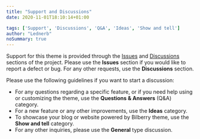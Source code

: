 ```yaml
---
title: "Support and Discussions"
date: 2020-11-01T18:10:14+01:00

tags: ['Support', 'Discussions', 'Q&A', 'Ideas', 'Show and tell']
author: "Lednerb"
noSummary: true
---
```


Support for this theme is provided through the [Issues](https://github.com/Lednerb/bilberry-hugo-theme/issues) and [Discussions](https://github.com/Lednerb/bilberry-hugo-theme/discussions) sections of the project.
Please use the **Issues** section if you would like to report a defect or bug. For any other requests, use the **Discussions** section.

Please use the following guidelines if you want to start a discussion:
- For any questions regarding a specific feature, or if you need help using or customizing the theme, use the **Questions & Answers** (Q&A) category.
- For a new feature or any other improvements, use the **Ideas** category.
- To showcase your blog or website powered by Bilberry theme, use the **Show and tell** category.
- For any other inquiries, please use the **General** type discussion.

